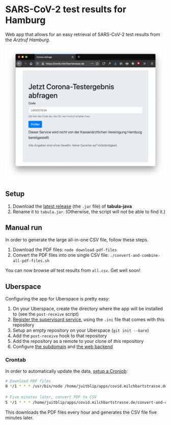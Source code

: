 # SARS-CoV-2 test results for Hamburg

Web app that allows for an easy retrieval of SARS-CoV-2 test results from the _Arztruf Hamburg_.

![Screenshot of the app in Firefox](screenshot.png)

## Setup

1. Download the [latest release][1] (the `.jar` file) of **tabula-java**
2. Rename it to `tabula.jar`. (Otherwise, the script will not be able to find it.)

## Manual run

In order to generate the large all-in-one CSV file, follow these steps.

1. Download the PDF files: `node download-pdf-files`
2. Convert the PDF files into one single CSV file: `./convert-and-combine-all-pdf-files.sh`

You can now browse _all_ test results from `all.csv`. Get well soon!

## Uberspace

Configuring the app for Uberspace is pretty easy:

1. On your Uberspace, create the directory where the app will be installed to (see the `post-receive` script)
2. [Register the supervisord service][2], using the `.ini` file that comes with this repository
3. Setup an empty repository on your Uberspace (`git init --bare`)
4. Add the `post-receive` hook to that repository
5. Add the repository as a remote to your clone of _this_ repository
6. Configure [the subdomain][3] and [the web backend][4]

### Crontab

In order to automatically update the data, [setup a Cronjob][5]:

```bash
# Download PDF files
0 */1 * * * /usr/bin/node /home/juitblip/apps/covid.milchbartstrasse.de/download-pdf-files >> /home/juitblip/apps/covid.milchbartstrasse.de/cronjob-download.log 2>&1

# Five minutes later, convert PDF to CSV
5 */1 * * * /home/juitblip/apps/covid.milchbartstrasse.de/convert-and-combine-all-pdf-files.sh >> /home/juitblip/apps/covid.milchbartstrasse.de/cronjob-convert.log 2>&1
```

This downloads the PDF files every hour and generates the CSV file five minutes later.

[1]: https://github.com/tabulapdf/tabula-java/releases/latest
[2]: https://manual.uberspace.de/daemons-supervisord.html
[3]: https://manual.uberspace.de/web-domains.html
[4]: https://manual.uberspace.de/web-backends.html
[5]: https://manual.uberspace.de/daemons-cron.html